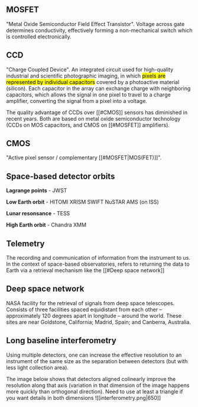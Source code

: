 ## MOSFET
"Metal Oxide Semiconductor Field Effect Transistor". Voltage across gate determines conductivity, effectively forming a non-mechanical switch which is controlled electronically.


## CCD
"Charge Coupled Device". An integrated circuit used for high-quality industrial and scientific photographic imaging, in which <mark class="hltr-grey">pixels are represented by individual capacitors</mark> covered by a photoactive material (silicon). Each capacitor in the array can exchange charge with neighboring capacitors, which allows the signal in one pixel to travel to a charge amplifier, converting the signal from a pixel into a voltage.

The quality advantage of CCDs over [[#CMOS]] sensors has diminished in recent years. Both are based on metal oxide semiconductor technology (CCDs on MOS capacitors, and CMOS on [[#MOSFET]] amplifiers).


## CMOS 
"Active pixel sensor / complementary [[#MOSFET|MOS(FET)]]". 


## Space-based detector orbits
**Lagrange points** - JWST

**Low Earth orbit** - HITOMI XRISM SWIFT NuSTAR AMS (on ISS)

**Lunar resonsance** - TESS

**High Earth orbit** - Chandra XMM


## Telemetry
The recording and communication of information from the instrument to us. In the context of space-based observatories, refers to returning the data to Earth via a retrieval mechanism like the [[#Deep space network]]


## Deep space network
NASA facility for the retrieval of signals from deep space telescopes. Consists of three facilities spaced equidistant from each other – approximately 120 degrees apart in longitude – around the world. These sites are near Goldstone, California; Madrid, Spain; and Canberra, Australia.


## Long baseline interferometry
Using multiple detectors, one can increase the effective resolution to an instrument of the same size as the separation between detectors (but with less light collection area). 

The image below shows that detectors aligned colinearly improve the resolution along that axis (variation in that dimension of the image happens more quickly than orthogonal direction). Need to use at least a triangle if you want details in both dimensions
![[interferometry.png|650]]